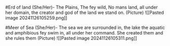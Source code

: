 #Erd of land (She/Her)- The Plains, The fey wild, No mans land, all under her domain, the creator and god of the land we stand on.
	(Picture)
		![[Pasted image 20241126105259.png]]

#Meer of Sea (She/Her)- The sea we are surrounded in, the lake the aquatic and amphibious fey swim in, all under her command. She created them and she rules them
	(Picture)
		![[Pasted image 20241126105311.png]]